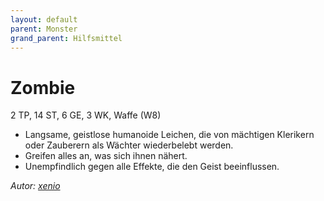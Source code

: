 ```yaml
---
layout: default
parent: Monster
grand_parent: Hilfsmittel
---
```


# Zombie
2 TP, 14 ST, 6 GE, 3 WK, Waffe (W8)
- Langsame, geistlose humanoide Leichen, die von mächtigen Klerikern oder Zauberern als Wächter wiederbelebt werden.
- Greifen alles an, was sich ihnen nähert.
- Unempfindlich gegen alle Effekte, die den Geist beeinflussen.

*Autor: [xenio](https://xenioinabottle.blogspot.com)*
